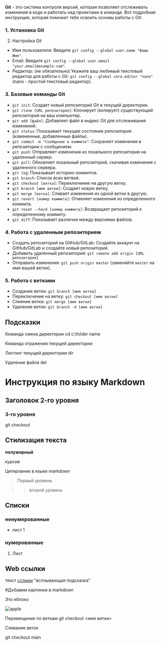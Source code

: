 **Git** - это система контроля версий, которая позволяет отслеживать изменения в коде и работать над проектами в команде. Вот подробная инструкция, которая поможет тебе освоить основы работы с Git:

### 1. Установка Git

2. Настройка Git

* Имя пользователя: Введите `git config --global user.name "Ваше Имя"`.
* Email: Введите `git config --global user.email "your.email@example.com"`.
* Редактор: (не обязательно) Укажите ваш любимый текстовый редактор для работы с Git: `git config --global core.editor "nano"` (nano - простой текстовый редактор).

### 3. Базовые команды Git
* `git init`: Создает новый репозиторий Git в текущей директории.
* `git clone [URL репозитория]`: Клонирует (копирует) существующий репозиторий на ваш компьютер.
* `git add [файл]`: Добавляет файл в индекс Git для отслеживания изменений.
* `git status`: Показывает текущее состояние репозитория (измененные, добавленные файлы).
* `git commit -m "Сообщение о коммите"`: Сохраняет изменения в репозитории с сообщением.
* `git push`: Отправляет изменения из локального репозитория на удаленный сервер.
* `git pull`: Обновляет локальный репозиторий, скачивая изменения с удаленного сервера.
* `git log`: Показывает историю коммитов.
* `git branch`: Список всех ветвей.
* `git checkout [ветка]`: Переключение на другую ветку.
* `git branch [имя ветки]`: Создает новую ветку.
* `git merge [ветка]`: Сливает изменения из одной ветки в другую.
* `git revert [номер коммита]`: Отменяет изменения из определенного коммита.
* `git reset --hard [номер коммита]`: Возвращает репозиторий к определенному коммиту.
* `git diff`: Показывает различия между версиями файлов.

### 4. Работа с удаленным репозиторием

* Создать репозиторий на GitHub/GitLab: Создайте аккаунт на GitHub/GitLab и создайте новый репозиторий.
* Добавить удаленный репозиторий: `git remote add origin [URL репозитория]`
* Отправить изменения: `git push origin master` (заменяйте `master` на имя вашей ветки).

### 5. Работа с ветками

* Создание ветки: `git branch [имя ветки]`
* Переключение на ветку: `git checkout [имя ветки]`
* Слияние ветки: `git merge [имя ветки]`
* Удаление ветки: `git branch -d [имя ветки]` 





## Подсказки
Команда смена директории
cd c:\folder name




Команда отражения текущей директории

Листинг текущей директории
dir

Удаление файла 
del <filename> 


# Инструкция по языку Markdown


## Заголовок 2-го уровня

### 3-го уровня

git checkout

## Стилизация текста

**полужирный**

*курсив*

Цитировние в языке markdown 

>Первый уровень

>>второй уровень

## Списки
### ненумерованные
* лист 1

### нумерованные
1. Лист 

## Web ссылки 

текст [сслыки](hhtp.example.com) "всплывающая подсказка"

#Добавим картинки в markdown

Это яблоко  

![apple](apple.jpg)


Перемещение по веткам 
git checkout <имя ветки>


Сливание веток

git checkout main 

[def]: яблоко.jpg